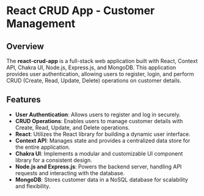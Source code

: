 # React CRUD App - Customer Management

## Overview

The **react-crud-app** is a full-stack web application built with React, Context API, Chakra UI, Node.js, Express.js, and MongoDB. This application provides user authentication, allowing users to register, login, and perform CRUD (Create, Read, Update, Delete) operations on customer details.

## Features

- **User Authentication**: Allows users to register and log in securely.
- **CRUD Operations**: Enables users to manage customer details with Create, Read, Update, and Delete operations.
- **React**: Utilizes the React library for building a dynamic user interface.
- **Context API**: Manages state and provides a centralized data store for the entire application.
- **Chakra UI**: Implements a modular and customizable UI component library for a consistent design.
- **Node.js and Express.js**: Powers the backend server, handling API requests and interacting with the database.
- **MongoDB**: Stores customer data in a NoSQL database for scalability and flexibility.